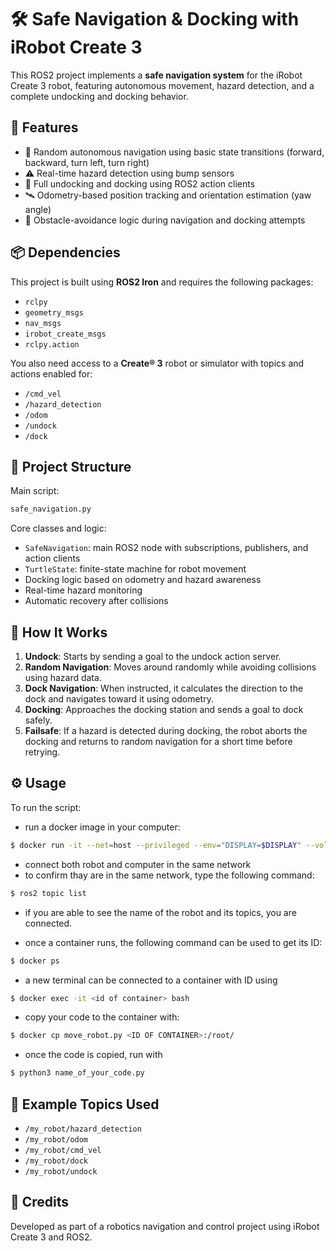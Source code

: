 # 🛠️ Safe Navigation & Docking with iRobot Create 3

This ROS2 project implements a **safe navigation system** for the iRobot Create 3 robot, featuring autonomous movement, hazard detection, and a complete undocking and docking behavior.

## 🚀 Features

- 🧭 Random autonomous navigation using basic state transitions (forward, backward, turn left, turn right)
- ⚠️ Real-time hazard detection using bump sensors
- 🔌 Full undocking and docking using ROS2 action clients
- 🛰️ Odometry-based position tracking and orientation estimation (yaw angle)
- 🤖 Obstacle-avoidance logic during navigation and docking attempts

## 📦 Dependencies

This project is built using **ROS2 Iron** and requires the following packages:

- `rclpy`
- `geometry_msgs`
- `nav_msgs`
- `irobot_create_msgs`
- `rclpy.action`

You also need access to a **Create® 3** robot or simulator with topics and actions enabled for:
- `/cmd_vel`
- `/hazard_detection`
- `/odom`
- `/undock`
- `/dock`

## 📂 Project Structure

Main script:
```bash
safe_navigation.py
```

Core classes and logic:
- `SafeNavigation`: main ROS2 node with subscriptions, publishers, and action clients
- `TurtleState`: finite-state machine for robot movement
- Docking logic based on odometry and hazard awareness
- Real-time hazard monitoring
- Automatic recovery after collisions

## 🧠 How It Works

1. **Undock**: Starts by sending a goal to the undock action server.
2. **Random Navigation**: Moves around randomly while avoiding collisions using hazard data.
3. **Dock Navigation**: When instructed, it calculates the direction to the dock and navigates toward it using odometry.
4. **Docking**: Approaches the docking station and sends a goal to dock safely.
5. **Failsafe**: If a hazard is detected during docking, the robot aborts the docking and returns to random navigation for a short time before retrying.

## ⚙️ Usage

To run the script:
- run a docker image in your computer:
```bash
$ docker run -it --net=host --privileged --env="DISPLAY=$DISPLAY" --volume="${XAUTHORITY}:/root/.Xauthority" ros-iron-cyclone
```

- connect both robot and computer in the same network
- to confirm thay are in the same network, type the following command:
```bash
$ ros2 topic list
```
- if you are able to see the name of the robot and its topics, you are connected.

- once a container runs, the following command can be used to get its ID:
```bash
$ docker ps
```

- a new terminal can be connected to a container with ID using
```bash
$ docker exec -it <id of container> bash
```

- copy your code to the container with:
```bash
$ docker cp move_robot.py <ID OF CONTAINER>:/root/
```

- once the code is copied, run with 
```bash
$ python3 name_of_your_code.py
```

## 🧪 Example Topics Used

- `/my_robot/hazard_detection`
- `/my_robot/odom`
- `/my_robot/cmd_vel`
- `/my_robot/dock`
- `/my_robot/undock`

## 🤝 Credits

Developed as part of a robotics navigation and control project using iRobot Create 3 and ROS2.